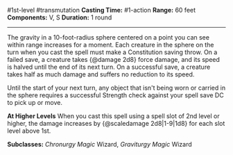 #1st-level #transmutation
**Casting Time:** #1-action
**Range:** 60 feet
**Components:** V, S
**Duration:** 1 round

---

The gravity in a 10-foot-radius sphere centered on a point you can see within range increases for a moment. Each creature in the sphere on the turn when you cast the spell must make a Constitution saving throw. On a failed save, a creature takes {@damage 2d8} force damage, and its speed is halved until the end of its next turn. On a successful save, a creature takes half as much damage and suffers no reduction to its speed.

Until the start of your next turn, any object that isn't being worn or carried in the sphere requires a successful Strength check against your spell save DC to pick up or move.

**At Higher Levels**
When you cast this spell using a spell slot of 2nd level or higher, the damage increases by {@scaledamage 2d8|1-9|1d8} for each slot level above 1st.

**Subclasses:** *Chronurgy Magic* Wizard, *Graviturgy Magic* Wizard
